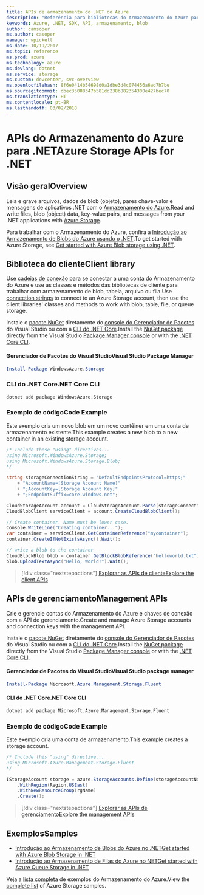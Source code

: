 ```yaml
---
title: APIs de armazenamento do .NET do Azure
description: "Referência para bibliotecas do Armazenamento do Azure para .NET"
keywords: Azure, .NET, SDK, API, armazenamento, blob
author: camsoper
ms.author: casoper
manager: wpickett
ms.date: 10/19/2017
ms.topic: reference
ms.prod: azure
ms.technology: azure
ms.devlang: dotnet
ms.service: storage
ms.custom: devcenter, svc-overview
ms.openlocfilehash: 8f6e0414b54698d0a1dbe3d4c074456a6ad7b7be
ms.sourcegitcommit: dbec35008347b581dd238b882354300e427bec70
ms.translationtype: HT
ms.contentlocale: pt-BR
ms.lasthandoff: 03/02/2018
---
```

# <a name="azure-storage-apis-for-net"></a><span data-ttu-id="8ca1a-104">APIs do Armazenamento do Azure para .NET</span><span class="sxs-lookup"><span data-stu-id="8ca1a-104">Azure Storage APIs for .NET</span></span>

## <a name="overview"></a><span data-ttu-id="8ca1a-105">Visão geral</span><span class="sxs-lookup"><span data-stu-id="8ca1a-105">Overview</span></span>

<span data-ttu-id="8ca1a-106">Leia e grave arquivos, dados de blob (objeto), pares chave-valor e mensagens de aplicativos .NET com o [Armazenamento do Azure](https://review.docs.microsoft.com/azure/storage/storage-introduction).</span><span class="sxs-lookup"><span data-stu-id="8ca1a-106">Read and write files, blob (object) data, key-value pairs, and messages from your .NET applications with [Azure Storage](https://review.docs.microsoft.com/azure/storage/storage-introduction).</span></span>

<span data-ttu-id="8ca1a-107">Para trabalhar com o Armazenamento do Azure, confira a [Introdução ao Armazenamento de Blobs do Azure usando o .NET](/azure/storage/storage-dotnet-how-to-use-blobs).</span><span class="sxs-lookup"><span data-stu-id="8ca1a-107">To get started with Azure Storage, see [Get started with Azure Blob storage using .NET](/azure/storage/storage-dotnet-how-to-use-blobs).</span></span>

## <a name="client-library"></a><span data-ttu-id="8ca1a-108">Biblioteca do cliente</span><span class="sxs-lookup"><span data-stu-id="8ca1a-108">Client library</span></span>

<span data-ttu-id="8ca1a-109">Use [cadeias de conexão](/azure/storage/storage-create-storage-account#manage-your-storage-account) para se conectar a uma conta do Armazenamento do Azure e use as classes e métodos das bibliotecas de cliente para trabalhar com armazenamento de blob, tabela, arquivo ou fila.</span><span class="sxs-lookup"><span data-stu-id="8ca1a-109">Use [connection strings](/azure/storage/storage-create-storage-account#manage-your-storage-account) to connect to an Azure Storage account, then use the client libraries' classes and methods to work with blob, table, file, or queue storage.</span></span>

<span data-ttu-id="8ca1a-110">Instale o [pacote NuGet](https://www.nuget.org/packages/WindowsAzure.Storage) diretamente do [console do Gerenciador de Pacotes][PackageManager] do Visual Studio ou com a [CLI do .NET Core][DotNetCLI].</span><span class="sxs-lookup"><span data-stu-id="8ca1a-110">Install the [NuGet package](https://www.nuget.org/packages/WindowsAzure.Storage) directly from the Visual Studio [Package Manager console][PackageManager] or with the [.NET Core CLI][DotNetCLI].</span></span>

#### <a name="visual-studio-package-manager"></a><span data-ttu-id="8ca1a-111">Gerenciador de Pacotes do Visual Studio</span><span class="sxs-lookup"><span data-stu-id="8ca1a-111">Visual Studio Package Manager</span></span>

```powershell
Install-Package WindowsAzure.Storage
```

### <a name="net-core-cli"></a><span data-ttu-id="8ca1a-112">CLI do .NET Core</span><span class="sxs-lookup"><span data-stu-id="8ca1a-112">.NET Core CLI</span></span>

```bash
dotnet add package WindowsAzure.Storage
```

### <a name="code-example"></a><span data-ttu-id="8ca1a-113">Exemplo de código</span><span class="sxs-lookup"><span data-stu-id="8ca1a-113">Code Example</span></span>

<span data-ttu-id="8ca1a-114">Este exemplo cria um novo blob em um novo contêiner em uma conta de armazenamento existente.</span><span class="sxs-lookup"><span data-stu-id="8ca1a-114">This example creates a new blob to a new container in an existing storage account.</span></span>

```csharp
/* Include these "using" directives...
using Microsoft.WindowsAzure.Storage;
using Microsoft.WindowsAzure.Storage.Blob;
*/

string storageConnectionString = "DefaultEndpointsProtocol=https;"
    + "AccountName=[Storage Account Name]"
    + ";AccountKey=[Storage Account Key]"
    + ";EndpointSuffix=core.windows.net";

CloudStorageAccount account = CloudStorageAccount.Parse(storageConnectionString);
CloudBlobClient serviceClient = account.CreateCloudBlobClient();

// Create container. Name must be lower case.
Console.WriteLine("Creating container...");
var container = serviceClient.GetContainerReference("mycontainer");
container.CreateIfNotExistsAsync().Wait();

// write a blob to the container
CloudBlockBlob blob = container.GetBlockBlobReference("helloworld.txt");
blob.UploadTextAsync("Hello, World!").Wait();
```

> [!div class="nextstepactions"]
> [<span data-ttu-id="8ca1a-115">Explorar as APIs de cliente</span><span class="sxs-lookup"><span data-stu-id="8ca1a-115">Explore the client APIs</span></span>](/dotnet/api/overview/azure/storage/client)

## <a name="management-apis"></a><span data-ttu-id="8ca1a-116">APIs de gerenciamento</span><span class="sxs-lookup"><span data-stu-id="8ca1a-116">Management APIs</span></span>

<span data-ttu-id="8ca1a-117">Crie e gerencie contas do Armazenamento do Azure e chaves de conexão com a API de gerenciamento.</span><span class="sxs-lookup"><span data-stu-id="8ca1a-117">Create and manage Azure Storage accounts and connection keys with the management API.</span></span>

<span data-ttu-id="8ca1a-118">Instale o [pacote NuGet](https://www.nuget.org/packages/Microsoft.Azure.Management.Storage.Fluent) diretamente do [console do Gerenciador de Pacotes][PackageManager] do Visual Studio ou com a [CLI do .NET Core][DotNetCLI].</span><span class="sxs-lookup"><span data-stu-id="8ca1a-118">Install the [NuGet package](https://www.nuget.org/packages/Microsoft.Azure.Management.Storage.Fluent) directly from the Visual Studio [Package Manager console][PackageManager] or with the [.NET Core CLI][DotNetCLI].</span></span>

#### <a name="visual-studio-package-manager"></a><span data-ttu-id="8ca1a-119">Gerenciador de Pacotes do Visual Studio</span><span class="sxs-lookup"><span data-stu-id="8ca1a-119">Visual Studio package manager</span></span>

```powershell
Install-Package Microsoft.Azure.Management.Storage.Fluent
```

#### <a name="net-core-cli"></a><span data-ttu-id="8ca1a-120">CLI do .NET Core</span><span class="sxs-lookup"><span data-stu-id="8ca1a-120">.NET Core CLI</span></span>

````bash
dotnet add package Microsoft.Azure.Management.Storage.Fluent
````

### <a name="code-example"></a><span data-ttu-id="8ca1a-121">Exemplo de código</span><span class="sxs-lookup"><span data-stu-id="8ca1a-121">Code Example</span></span>

<span data-ttu-id="8ca1a-122">Este exemplo cria uma conta de armazenamento.</span><span class="sxs-lookup"><span data-stu-id="8ca1a-122">This example creates a storage account.</span></span>

```csharp
/* Include this "using" directive...
using Microsoft.Azure.Management.Storage.Fluent
*/

IStorageAccount storage = azure.StorageAccounts.Define(storageAccountName)
    .WithRegion(Region.USEast)
    .WithNewResourceGroup(rgName)
    .Create();
```

> [!div class="nextstepactions"]
> [<span data-ttu-id="8ca1a-123">Explorar as APIs de gerenciamento</span><span class="sxs-lookup"><span data-stu-id="8ca1a-123">Explore the management APIs</span></span>](/dotnet/api/overview/azure/storage/management)

## <a name="samples"></a><span data-ttu-id="8ca1a-124">Exemplos</span><span class="sxs-lookup"><span data-stu-id="8ca1a-124">Samples</span></span>

* [<span data-ttu-id="8ca1a-125">Introdução ao Armazenamento de Blobs do Azure no .NET</span><span class="sxs-lookup"><span data-stu-id="8ca1a-125">Get started with Azure Blob Storage in .NET</span></span>](https://azure.microsoft.com/resources/samples/storage-blob-dotnet-getting-started/) 
* [<span data-ttu-id="8ca1a-126">Introdução ao Armazenamento de Filas do Azure no NET</span><span class="sxs-lookup"><span data-stu-id="8ca1a-126">Get started with Azure Queue Storage in .NET</span></span>](https://azure.microsoft.com/resources/samples/storage-queue-dotnet-getting-started/)

<span data-ttu-id="8ca1a-127">Veja a [lista completa](https://azure.microsoft.com/resources/samples/?platform=dotnet&term=storage) de exemplos do Armazenamento do Azure.</span><span class="sxs-lookup"><span data-stu-id="8ca1a-127">View the [complete list](https://azure.microsoft.com/resources/samples/?platform=dotnet&term=storage) of Azure Storage samples.</span></span>

[PackageManager]: https://docs.microsoft.com/nuget/tools/package-manager-console
[DotNetCLI]: https://docs.microsoft.com/dotnet/core/tools/dotnet-add-package
